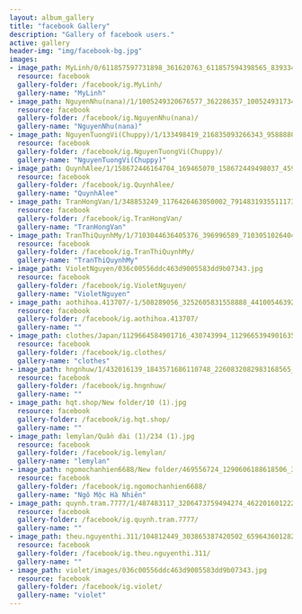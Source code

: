 ```yaml
---
layout: album_gallery
title: "facebook Gallery"
description: "Gallery of facebook users."
active: gallery
header-img: "img/facebook-bg.jpg"
images:
- image_path: MyLinh/0/611857597731898_361620763_611857594398565_8393347414291536880_n.jpg
  resource: facebook
  gallery-folder: /facebook/ig.MyLinh/
  gallery-name: "MyLinh"
- image_path: NguyenNhu(nana)/1/1005249320676577_362286357_1005249317343244_2719347205115088550_n.jpg
  resource: facebook
  gallery-folder: /facebook/ig.NguyenNhu(nana)/
  gallery-name: "NguyenNhu(nana)"
- image_path: NguyenTuongVi(Chuppy)/1/133498419_216835093266343_958888057217507947_n.jpg
  resource: facebook
  gallery-folder: /facebook/ig.NguyenTuongVi(Chuppy)/
  gallery-name: "NguyenTuongVi(Chuppy)"
- image_path: QuynhAlee/1/158672446164704_169465070_158672449498037_4593768615840575763_n.jpg
  resource: facebook
  gallery-folder: /facebook/ig.QuynhAlee/
  gallery-name: "QuynhAlee"
- image_path: TranHongVan/1/348853249_1176426463050002_7914831935511173621_n.jpg
  resource: facebook
  gallery-folder: /facebook/ig.TranHongVan/
  gallery-name: "TranHongVan"
- image_path: TranThiQuynhMy/1/7103044636405376_396996589_7103051026404737_1195819587900363968_n.jpg
  resource: facebook
  gallery-folder: /facebook/ig.TranThiQuynhMy/
  gallery-name: "TranThiQuynhMy"
- image_path: VioletNguyen/036c00556ddc463d9005583dd9b07343.jpg
  resource: facebook
  gallery-folder: /facebook/ig.VioletNguyen/
  gallery-name: "VioletNguyen"
- image_path: aothihoa.413707/-1/508289056_3252605831558888_4410054639223824156_n.jpg
  resource: facebook
  gallery-folder: /facebook/ig.aothihoa.413707/
  gallery-name: ""
- image_path: clothes/Japan/1129664584901716_430743994_1129665394901635_8252488914385102092_n.jpg
  resource: facebook
  gallery-folder: /facebook/ig.clothes/
  gallery-name: "clothes"
- image_path: hngnhuw/1/432016139_1843571686110748_2260832082983168565_n.jpg
  resource: facebook
  gallery-folder: /facebook/ig.hngnhuw/
  gallery-name: ""
- image_path: hqt.shop/New folder/10 (1).jpg
  resource: facebook
  gallery-folder: /facebook/ig.hqt.shop/
  gallery-name: ""
- image_path: lemylan/Quần dài (1)/234 (1).jpg
  resource: facebook
  gallery-folder: /facebook/ig.lemylan/
  gallery-name: "lemylan"
- image_path: ngomochanhien6688/New folder/469556724_1290606188618506_3201143724755817636_n.jpg
  resource: facebook
  gallery-folder: /facebook/ig.ngomochanhien6688/
  gallery-name: "Ngô Mộc Hà Nhiên"
- image_path: quynh.tram.7777/1/487483117_3206473759494274_4622016012220350922_n.jpg
  resource: facebook
  gallery-folder: /facebook/ig.quynh.tram.7777/
  gallery-name: ""
- image_path: theu.nguyenthi.311/104812449_303865387420502_659643601282813977_n.jpg
  resource: facebook
  gallery-folder: /facebook/ig.theu.nguyenthi.311/
  gallery-name: ""
- image_path: violet/images/036c00556ddc463d9005583dd9b07343.jpg
  resource: facebook
  gallery-folder: /facebook/ig.violet/
  gallery-name: "violet"
---
```

